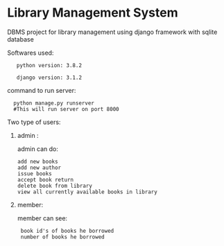 # Library Management System
DBMS project for library management using django framework with sqlite database

Softwares used:

       python version: 3.8.2
  
       django version: 3.1.2

command to run server:

      python manage.py runserver
      #This will run server on port 8000
 
 Two type of users:
 1) admin :
 
      admin can do:
      
        add new books
        add new author
        issue books
        accept book return
        delete book from library
        view all currently available books in library
       
2) member:

      member can see:
      
        book id's of books he borrowed
        number of books he borrowed
